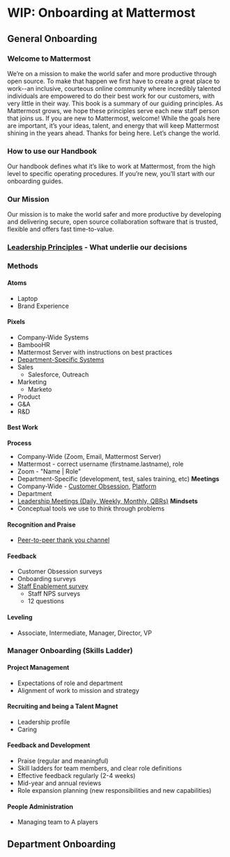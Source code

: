 # WIP: Onboarding at Mattermost

## General Onboarding

### Welcome to Mattermost

We’re on a mission to make the world safer and more productive through open source. To make that happen we first have to create a great place to work--an inclusive, courteous online community where incredibly talented individuals are empowered to do their best work for our customers, with very little in their way. This book is a summary of our guiding principles. As Mattermost grows, we hope these principles serve each new staff person that joins us. If you are new to Mattermost, welcome! While the goals here are important, it’s your ideas, talent, and energy that will keep Mattermost shining in the years ahead. Thanks for being here. Let’s change the world.

### How to use our Handbook

Our handbook defines what it’s like to work at Mattermost, from the high level to specific operating procedures. If you’re new, you’ll start with our onboarding guides.

### Our Mission

Our mission is to make the world safer and more productive by developing and delivering secure, open source collaboration software that is trusted, flexible and offers fast time-to-value.

### [Leadership Principles](https://docs.mattermost.com/process/handbook.html#leadership-principles) - What underlie our decisions

### Methods

#### Atoms

- Laptop
- Brand Experience

#### Pixels
 -  Company-Wide Systems
  - BambooHR
  - Mattermost Server with instructions on best practices
 -  [Department-Specific Systems](https://airtable.com/shrwSRirvgm3Ayg31/tblI4gu3oPUiZazs8?blocks=hide)
  - Sales
    - Salesforce, Outreach
  - Marketing
    - Marketo
  - Product
  - G&A
  - R&D
  
 #### Best Work
**Process**
 - Company-Wide (Zoom, Email, Mattermost Server)
  - Mattermost - correct username (firstname.lastname), role
  - Zoom - "Name | Role"
 -  Department-Specific (development, test, sales training, etc)
 **Meetings**
  - Company-Wide - [Customer Obsession](https://github.com/mattermost/docs/blob/9a23f7757f9cc396c7831d80c16a46d59a407a37/source/process/training.rst#customer-obsession-all-hands-meeting), [Platform](https://github.com/mattermost/docs/blob/9a23f7757f9cc396c7831d80c16a46d59a407a37/source/process/training.rst#platform-meeting)
  - Department
  - [Leadership Meetings (Daily, Weekly, Monthly, QBRs)](http://handbook.mattermost.com/guides/leadership-meetings.html)
**Mindsets**
  - Conceptual tools we use to think through problems
  #### Recognition and Praise
  - [Peer-to-peer thank you channel](https://community.mattermost.com/core/channels/thank-you)
  #### Feedback
  - Customer Obsession surveys
  - Onboarding surveys
  - [Staff Enablement survey](https://docs.google.com/forms/d/1RwHyliyW6-Hh87K0L9srNB2qpDdgnu1_THcgg4lfgRs/edit)
    - Staff NPS surveys
    - 12 questions
   #### Leveling
   -  Associate, Intermediate, Manager, Director, VP
   ### Manager Onboarding (Skills Ladder)
   #### Project Management
   -  Expectations of role and department
   -  Alignment of work to mission and strategy
   #### Recruiting and being a Talent Magnet 
   - Leadership profile
   - Caring
   #### Feedback and Development
   -  Praise (regular and meaningful)
   -  Skill ladders for team members, and clear role definitions
   -  Effective feedback regularly (2-4 weeks)
   -  Mid-year and annual reviews
   -  Role expansion planning (new responsibilities and new capabilities)
   #### People Administration
   -  Managing team to A players
   ## Department Onboarding
